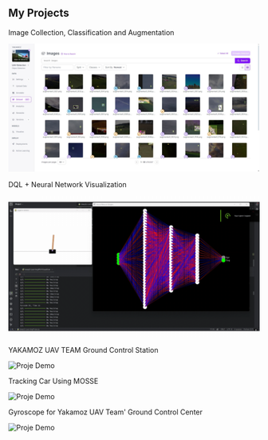 ## My Projects

Image Collection, Classification and Augmentation

![Proje Demo](data.jpg)

DQL + Neural Network Visualization

![Proje Demo](reinforcement.gif)

YAKAMOZ UAV TEAM Ground Control Station

![Proje Demo](YKI.gif)

Tracking Car Using MOSSE

![Proje Demo](tracking.gif)

Gyroscope for Yakamoz UAV Team' Ground Control Center

![Proje Demo](gyroscope_angle.gif)
